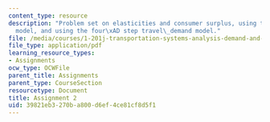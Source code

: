 ```yaml
---
content_type: resource
description: "Problem set on elasticities and consumer surplus, using the Logit\_\
  model, and using the four\xAD step travel\_demand model."
file: /media/courses/1-201j-transportation-systems-analysis-demand-and-economics-fall-2008/39821eb3270ba800d6ef4ce81cf8d5f1_MIT1_201JF08_hw_2.pdf
file_type: application/pdf
learning_resource_types:
- Assignments
ocw_type: OCWFile
parent_title: Assignments
parent_type: CourseSection
resourcetype: Document
title: Assignment 2
uid: 39821eb3-270b-a800-d6ef-4ce81cf8d5f1
---
```


